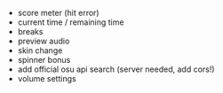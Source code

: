 - score meter (hit error)
- current time / remaining time
- breaks
- preview audio
- skin change
- spinner bonus
- add official osu api search (server needed, add cors!)
- volume settings
